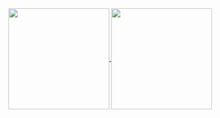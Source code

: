 <a href="https://github.com/sorenjuul">
  <img height=200 align="center" src="https://my-github-readme-stats-fork.vercel.app/api?username=sorenjuul&include_all_commits=true&rank_icon=github&show_icons=true&hide=issues,stars&show=reviews,prs_merged,prs_merged_percentage" />
</a>
<a href="https://github.com/sorenjuul">
  <img height=200 align="center" src="https://my-github-readme-stats-fork.vercel.app/api/top-langs/?username=sorenjuul&layout=compact&langs_count=8&card_width=320" />
</a>

